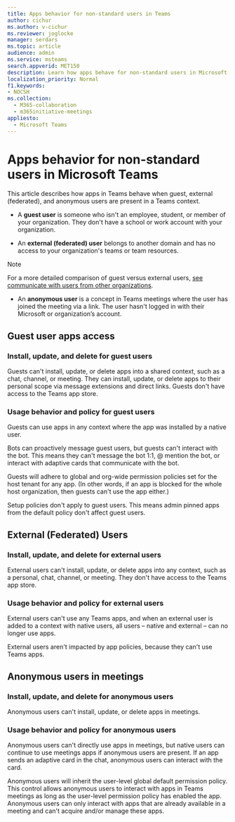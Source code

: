 ```yaml
---
title: Apps behavior for non-standard users in Teams
author: cichur
ms.author: v-cichur
ms.reviewer: joglocke
manager: serdars
ms.topic: article
audience: admin
ms.service: msteams
search.appverid: MET150
description: Learn how apps behave for non-standard users in Microsoft Teams.
localization_priority: Normal
f1.keywords:
- NOCSH
ms.collection: 
  - M365-collaboration
  - m365initiative-meetings
appliesto: 
  - Microsoft Teams
---
```


# Apps behavior for non-standard users in Microsoft Teams

This article describes how apps in Teams behave when guest, external (federated), and anonymous users are present in a Teams context.

- A **guest user** is someone who isn't an employee, student, or member of your organization. They don't have a school or work account with your organization.

- An **external (federated) user** belongs to another domain and has no access to your organization's teams or team resources.

>[!Note]
> For a more detailed comparison of guest versus external users, [see communicate with users from other organizations](https://docs.microsoft.com/microsoftteams/communicate-with-users-from-other-organizations).

- An **anonymous user** is a concept in Teams meetings where the user has joined the meeting via a link. The user hasn't logged in with their Microsoft or organization’s account.

## Guest user apps access

### Install, update, and delete for guest users

Guests can't install, update, or delete apps into a shared context, such as a chat, channel, or meeting. They can install, update, or delete apps to their personal scope via message extensions and direct links. Guests don't have access to the Teams app store.

### Usage behavior and policy for guest users

Guests can use apps in any context where the app was installed by a native user.

Bots can proactively message guest users, but guests can't interact with the bot. This means they can't message the bot 1:1, @ mention the bot, or interact with adaptive cards that communicate with the bot.

Guests will adhere to global and org-wide permission policies set for the host tenant for any app. (In other words, if an app is blocked for the whole host organization, then guests can't use the app either.)

Setup policies don't apply to guest users. This means admin pinned apps from the default policy don't affect guest users.

## External (Federated) Users

### Install, update, and delete for external users

External users can't install, update, or delete apps into any context, such as a personal, chat, channel, or meeting. They don't have access to the Teams app store.

### Usage behavior and policy for external users

External users can't use any Teams apps, and when an external user is added to a context with native users, all users – native and external – can no longer use apps.

External users aren't impacted by app policies, because they can't use Teams apps.

## Anonymous users in meetings

### Install, update, and delete for anonymous users

Anonymous users can't install, update, or delete apps in meetings.

### Usage behavior and policy for anonymous users

Anonymous users can't directly use apps in meetings, but native users can continue to use meetings apps if anonymous users are present. If an app sends an adaptive card in the chat, anonymous users can interact with the card.

Anonymous users will inherit the user-level global default permission policy. This control allows anonymous users to interact with apps in Teams meetings as long as the user-level permission policy has enabled the app. Anonymous users can only interact with apps that are already available in a meeting and can't acquire and/or manage these apps.
